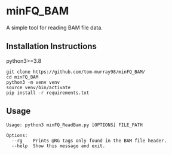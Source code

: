 # minFQ_BAM
A simple tool for reading BAM file data.

## Installation Instructions

python3>=3.8


```
git clone https://github.com/tom-murray98/minFQ_BAM/
cd minFQ_BAM
python3 -m venv venv
source venv/bin/activate
pip install -r requirements.txt
```

## Usage

```
Usage: python3 minFQ_ReadBam.py [OPTIONS] FILE_PATH

Options:
  --rg    Prints @RG tags only found in the BAM file header.
  --help  Show this message and exit.

```
